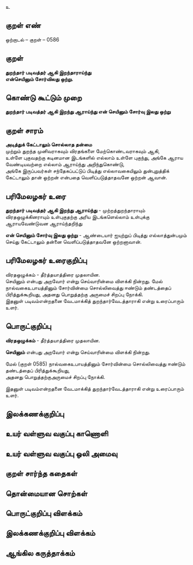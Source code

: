 உ

## குறள் எண் 

ஒற்றாடல்  – குறள் – 0586  

## குறள் 

**துறந்தார் படிவத்தர் ஆகி இறந்தாராய்ந்து  
என்செயினும் சோர்விலது ஒற்று.**  

## கொண்டு கூட்டும் முறை

**துறந்தார் படிவத்தர் ஆகி இறந்து ஆராய்ந்து என் செயினும் சோர்வு இலது ஒற்று**

## குறள் சாரம் 

**அடித்துக் கேட்டாலும் சொல்லாத தன்மை**  
முற்றும் துறந்த முனிவராகவும் விரதங்களை மேற்கொண்டவராகவும் ஆகி,  
உள்ளே புகுவதற்கு கடினமான இடங்களில் எல்லாம் உள்ளே புகுந்து, அங்கே ஆராய வேண்டியவற்றை எல்லாம் ஆராய்ந்து அறிந்துகொண்டு,   
அங்கே இருப்பவர்கள் சந்தேகப்பட்டுப் பிடித்து எல்லாவகையிலும் துன்புறுத்திக் கேட்டாலும் தான் ஒற்றன் என்பதை வெளிப்படுத்தாதவனே ஒற்றன் ஆவான்.  

## பரிமேலழகர் உரை

**துறந்தார் படிவத்தர் ஆகி இறந்து ஆராய்ந்து** - முற்றத்துறந்தாராயும் விரதஒழுக்கினராயும் உள்புகுதற்கு அரிய இடங்களெல்லாம் உள்புக்கு ஆராயவேண்டுவன ஆராய்ந்தறிந்து  

**என் செயினும் சோர்வு இலது ஒற்று** - ஆண்டையார் ஐயுற்றுப் பிடித்து எல்லாத்துன்பமும் செய்து கேட்டாலும் தன்னை வெளிப்படுத்தாதவனே ஒற்றனாவான்.  

## பரிமேலழகர் உரைகுறிப்பு   

விரதஒழுக்கம் - தீர்த்தயாத்திரை முதலாயின.  
செயினும் என்பது அறவோர் என்று செய்வாரின்மை விளக்கி நின்றது. 
மேல் நால்வகைஉபாயத்தினும் சோர்வின்மை சொல்லிவைத்து ஈண்டும் தண்டத்தைப் பிரித்துக்கூறியது, அதனது பொறுத்தற்கு அருமைச் சிறப்பு நோக்கி.  
இதனுள் படிவம்என்றதனை வேடமாக்கித் துறந்தார்வேடத்தாராகி என்று உரைப்பாரும் உளர்.   

## பொருட்குறிப்பு 

**விரதஒழுக்கம்** - தீர்த்தயாத்திரை முதலாயின.  

**செயினும்** என்பது அறவோர் என்று செய்வாரின்மை விளக்கி நின்றது.   

மேல் (குறள் 0585) நால்வகைஉபாயத்தினும் சோர்வின்மை சொல்லிவைத்து ஈண்டும் தண்டத்தைப் பிரித்துக்கூறியது,  
அதனது பொறுத்தற்குஅருமைச் சிறப்பு நோக்கி.  

இதனுள் படிவம்என்றதனை வேடமாக்கித் துறந்தார்வேடத்தாராகி என்று உரைப்பாரும் உளர்.     

## இலக்கணக்குறிப்பு  


## உயர் வள்ளுவ வகுப்பு காணொளி


## உயர் வள்ளுவ வகுப்பு ஒலி அமைவு 

 
## குறள் சார்ந்த கதைகள் 


## தொன்மையான சொற்கள்


## பொருட்குறிப்பு விளக்கம்


## இலக்கணக்குறிப்பு விளக்கம்


## ஆங்கில கருத்தாக்கம் 


